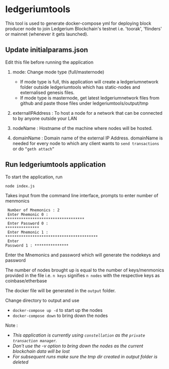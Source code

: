 # ledgeriumtools
This tool is used to generate docker-compose yml for deploying block producer node to join Ledgerium Blockchain's testnet i.e. 'toorak', 'flinders' or mainnet (whenever it gets launched).

## Update initialparams.json
Edit this file before running the application
1. mode: Change mode type (full/masternode)
    
    * If mode type is full, this application will create a ledgeriumnetwork folder outside ledgeriumtools which has static-nodes and externalised genesis files.
    * If mode type is masternode, get latest ledgeriumnetwork files from github and paste those files under ledgeriumtools/output/tmp 
     
2. externalIPAddress : To host a node for a network that can be connected to by anyone outside your LAN
3. nodeName : Hostname of the machine where nodes will be hosted.
4. domainName : Domain name of the external IP Address. domainName is needed for every node to which any client wants to `send transactions` or do `“geth attach”`

## Run ledgeriumtools application

To start the application, run
```
node index.js
```

Takes input from the command line interface, prompts to enter number of menmonics

<code> Number of Mnemonics : 2 </code><br>
<code> Enter Mnemonic 0 : ***********************************</code><br>
<code> Enter Password 0 : ***************</code><br>
<code> Enter Mnemonic 1 : *****************************************</code><br>
<code> Enter Password 1 : ***************</code><br>

Enter the Mnemonics and password which will generate the nodekeys and password

The number of nodes brought up is equal to the number of keys/menmonics provided in the file i.e. `n keys` signifies `n nodes` with the respective keys as coinbase/etherbase

The docker file will be generated in the `output` folder.

Change directory to output and use

* `docker-compose up -d` to start up the nodes
* `docker-compose down` to bring down the nodes

Note : 
* *This application is currently using `constellation` as the `private transaction manager`.*
 * *Don't use the -v option to bring down the nodes as the current blockchain data will be lost*
* *For subsequent runs make sure the tmp dir created in output folder is deleted*
